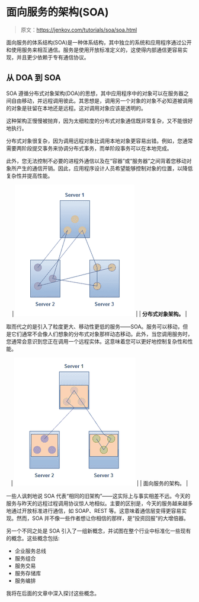 # 面向服务的架构(SOA)

> 原文：<https://jenkov.com/tutorials/soa/soa.html>

面向服务的体系结构(SOA)是一种体系结构，其中独立的系统和应用程序通过公开和使用服务来相互通信。服务是使用开放标准定义的，这使得内部通信更容易实现，并且更少依赖于专有通信协议。

## 从 DOA 到 SOA

SOA 遵循分布式对象架构(DOA)的思想，其中应用程序中的对象可以在服务器之间自由移动，并远程调用彼此。其思想是，调用另一个对象的对象不必知道被调用的对象是驻留在本地还是远程。这对调用对象应该是透明的。

这种架构正慢慢被抛弃，因为太细粒度的分布式对象通信既非常复杂，又不能很好地执行。

分布式对象很复杂，因为调用远程对象比调用本地对象更容易出错。例如，您通常需要两阶段提交事务来协调分布式事务，而单阶段事务可以在本地完成。

此外，您无法控制不必要的进程外通信以及在“容器”或“服务器”之间背着您移动对象所产生的通信开销。因此，应用程序设计人员希望能够控制对象的位置，以降低复杂性并提高性能。

<center>

| ![A distributed object architecture.](img/79b0a8ad6c3a67999b7bf0c229132304.png) |
| **分布式对象架构。** |

</center>

取而代之的是引入了粒度更大、移动性更低的服务——SOA。服务可以移动，但是它们通常不会像人们想象的分布式对象那样动态移动。此外，当您调用服务时，您通常会意识到您正在调用一个远程实体。这意味着您可以更好地控制复杂性和性能。

<center>

| ![A service oriented architecture (SOA).](img/310340cca949dbfbb0f98120036a8a26.png) |
| 面向服务的架构。 |

</center>

一些人讽刺地说 SOA 代表“相同的旧架构”——这实际上与事实相差不远。今天的服务与昨天的远程过程调用协议惊人地相似。主要的区别是，今天的服务越来越多地通过开放标准进行通信，如 SOAP、REST 等。这意味着通信层变得更容易实现。然而，SOA 并不像一些作者想让你相信的那样，是“投资回报”的大增倍器。

另一个不同之处是 SOA 引入了一组新概念，并试图在整个行业中标准化一些现有的概念。这些概念包括:

*   企业服务总线
*   服务组合
*   服务交易
*   服务存储库
*   服务编排

我将在后面的文章中深入探讨这些概念。